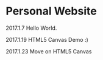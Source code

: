 # Personal Website

2017.1.7
Hello World.

2017.1.19
HTML5 Canvas Demo :)

2017.1.23
Move on HTML5 Canvas